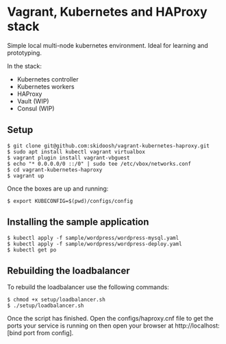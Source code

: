 # Vagrant, Kubernetes and HAProxy stack

Simple local multi-node kubernetes environment. Ideal for learning and prototyping.

In the stack:
* Kubernetes controller
* Kubernetes workers
* HAProxy
* Vault (WIP)
* Consul (WIP)

## Setup

```
$ git clone git@github.com:skidoosh/vagrant-kubernetes-haproxy.git
$ sudo apt install kubectl vagrant virtualbox
$ vagrant plugin install vagrant-vbguest
$ echo "* 0.0.0.0/0 ::/0" | sudo tee /etc/vbox/networks.conf
$ cd vagrant-kubernetes-haproxy
$ vagrant up
```

Once the boxes are up and running:

```
$ export KUBECONFIG=$(pwd)/configs/config
```

## Installing the sample application
```
$ kubectl apply -f sample/wordpress/wordpress-mysql.yaml
$ kubectl apply -f sample/wordpress/wordpress-deploy.yaml
$ kubectl get po
```

## Rebuilding the loadbalancer
To rebuild the loadbalancer use the following commands:
```
$ chmod +x setup/loadbalancer.sh
$ ./setup/loadbalancer.sh
```

Once the script has finished. Open the configs/haproxy.cnf file to get the ports your service is running on then open your browser at http://localhost:[bind port from config].